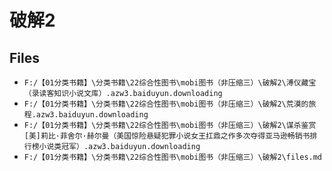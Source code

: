 # 破解2

## Files

- `F:/【01分类书籍】\分类书籍\22综合性图书\mobi图书（非压缩三）\破解2\溥仪藏宝（录读客知识小说文库）.azw3.baiduyun.downloading`
- `F:/【01分类书籍】\分类书籍\22综合性图书\mobi图书（非压缩三）\破解2\荒漠的旅程.azw3.baiduyun.downloading`
- `F:/【01分类书籍】\分类书籍\22综合性图书\mobi图书（非压缩三）\破解2\谋杀鉴赏 [美]莉比·菲舍尔·赫尔曼（美国惊险悬疑犯罪小说女王扛鼎之作多次夺得亚马逊畅销书排行榜小说类冠军）.azw3.baiduyun.downloading`
- `F:/【01分类书籍】\分类书籍\22综合性图书\mobi图书（非压缩三）\破解2\files.md`
